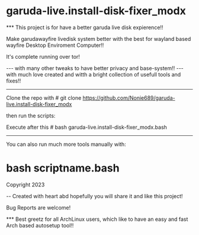 # garuda-live.install-disk-fixer_modx

  *** This project is for have a better garuda live disk expierence!!


Make garudawayfire livedisk system better with the best for wayland based wayfire Desktop Enviroment Computer!!

It's complete running over tor! 


 ---  with many other tweaks to have better privacy and base-system!!
 ---  with much love created and witth a bright collection of usefull tools and fixes!!



---------------------------------------------------------------


  Clone the repo with     # git clone https://github.com/Nonie689/garuda-live.install-disk-fixer_modx

then run the scripts:

  Execute after this      # bash garuda-live.install-disk-fixer_modx.bash




--------------------------------------------------------------

  You can also run much more tools manually with:

  # bash scriptname.bash


   Copyright 2023

  -- Created with heart abd hopefully you will share it and like this project!


  Bug Reports are welcome!
  

  ***  Best greetz for all ArchLinux users, which like to have an easy and fast Arch based autosetup tool!!



